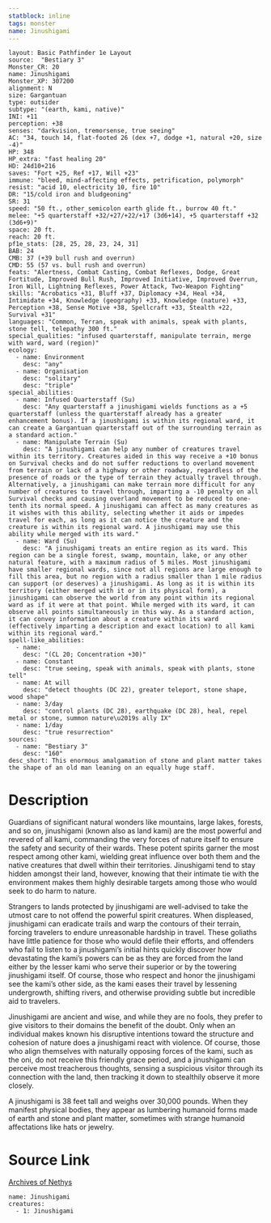 ```yaml
---
statblock: inline
tags: monster
name: Jinushigami
---
```

```statblock
layout: Basic Pathfinder 1e Layout
source:  "Bestiary 3"
Monster_CR: 20
name: Jinushigami
Monster_XP: 307200
alignment: N
size: Gargantuan
type: outsider
subtype: "(earth, kami, native)"
INI: +11
perception: +38
senses: "darkvision, tremorsense, true seeing"
AC: "34, touch 14, flat-footed 26 (dex +7, dodge +1, natural +20, size -4)"
HP: 348
HP_extra: "fast healing 20"
HD: 24d10+216
saves: "Fort +25, Ref +17, Will +23"
immune: "bleed, mind-affecting effects, petrification, polymorph"
resist: "acid 10, electricity 10, fire 10"
DR: "15/cold iron and bludgeoning"
SR: 31
speed: "50 ft., other_semicolon earth glide ft., burrow 40 ft."
melee: "+5 quarterstaff +32/+27/+22/+17 (3d6+14), +5 quarterstaff +32 (3d6+9)"
space: 20 ft.
reach: 20 ft.
pf1e_stats: [28, 25, 28, 23, 24, 31]
BAB: 24
CMB: 37 (+39 bull rush and overrun)
CMD: 55 (57 vs. bull rush and overrun)
feats: "Alertness, Combat Casting, Combat Reflexes, Dodge, Great Fortitude, Improved Bull Rush, Improved Initiative, Improved Overrun, Iron Will, Lightning Reflexes, Power Attack, Two-Weapon Fighting"
skills: "Acrobatics +31, Bluff +37, Diplomacy +34, Heal +34, Intimidate +34, Knowledge (geography) +33, Knowledge (nature) +33, Perception +38, Sense Motive +38, Spellcraft +33, Stealth +22, Survival +31"
languages: "Common, Terran, speak with animals, speak with plants, stone tell, telepathy 300 ft."
special_qualities: "infused quarterstaff, manipulate terrain, merge with ward, ward (region)"
ecology:
  - name: Environment
    desc: "any"
  - name: Organisation
    desc: "solitary"
    desc: "triple"
special_abilities:
  - name: Infused Quarterstaff (Su)
    desc: "Any quarterstaff a jinushigami wields functions as a +5 quarterstaff (unless the quarterstaff already has a greater enhancement bonus). If a jinushigami is within its regional ward, it can create a Gargantuan quarterstaff out of the surrounding terrain as a standard action."
  - name: Manipulate Terrain (Su)
    desc: "A jinushigami can help any number of creatures travel within its territory. Creatures aided in this way receive a +10 bonus on Survival checks and do not suffer reductions to overland movement from terrain or lack of a highway or other roadway, regardless of the presence of roads or the type of terrain they actually travel through. Alternatively, a jinushigami can make terrain more difficult for any number of creatures to travel through, imparting a -10 penalty on all Survival checks and causing overland movement to be reduced to one-tenth its normal speed. A jinushigami can affect as many creatures as it wishes with this ability, selecting whether it aids or impedes travel for each, as long as it can notice the creature and the creature is within its regional ward. A jinushigami may use this ability while merged with its ward."
  - name: Ward (Su)
    desc: "A jinushigami treats an entire region as its ward. This region can be a single forest, swamp, mountain, lake, or any other natural feature, with a maximum radius of 5 miles. Most jinushigami have smaller regional wards, since not all regions are large enough to fill this area, but no region with a radius smaller than 1 mile radius can support (or deserves) a jinushigami. As long as it is within its territory (either merged with it or in its physical form), a jinushigami can observe the world from any point within its regional ward as if it were at that point. While merged with its ward, it can observe all points simultaneously in this way. As a standard action, it can convey information about a creature within its ward (effectively imparting a description and exact location) to all kami within its regional ward."
spell-like_abilities:
  - name:
    desc: "(CL 20; Concentration +30)"
  - name: Constant
    desc: "true seeing, speak with animals, speak with plants, stone tell"
  - name: At will
    desc: "detect thoughts (DC 22), greater teleport, stone shape, wood shape"
  - name: 3/day
    desc: "control plants (DC 28), earthquake (DC 28), heal, repel metal or stone, summon nature\u2019s ally IX"
  - name: 1/day
    desc: "true resurrection"
sources:
  - name: "Bestiary 3"
    desc: "160"
desc_short: This enormous amalgamation of stone and plant matter takes the shape of an old man leaning on an equally huge staff.
```
# Description
Guardians of significant natural wonders like mountains, large lakes, forests, and so on, jinushigami (known also as land kami) are the most powerful and revered of all kami, commanding the very forces of nature itself to ensure the safety and security of their wards. These potent spirits garner the most respect among other kami, wielding great influence over both them and the native creatures that dwell within their territories. Jinushigami tend to stay hidden amongst their land, however, knowing that their intimate tie with the environment makes them highly desirable targets among those who would seek to do harm to nature.

Strangers to lands protected by jinushigami are well-advised to take the utmost care to not offend the powerful spirit creatures. When displeased, jinushigami can eradicate trails and warp the contours of their terrain, forcing travelers to endure unreasonable hardship in travel. These goliaths have little patience for those who would defile their efforts, and offenders who fail to listen to a jinushigami’s initial hints quickly discover how devastating the kami’s powers can be as they are forced from the land either by the lesser kami who serve their superior or by the towering jinushigami itself. Of course, those who respect and honor the jinushigami see the kami’s other side, as the kami eases their travel by lessening undergrowth, shifting rivers, and otherwise providing subtle but incredible aid to travelers.

Jinushigami are ancient and wise, and while they are no fools, they prefer to give visitors to their domains the benefit of the doubt. Only when an individual makes known his disruptive intentions toward the structure and cohesion of nature does a jinushigami react with violence. Of course, those who align themselves with naturally opposing forces of the kami, such as the oni, do not receive this friendly grace period, and a jinushigami can perceive most treacherous thoughts, sensing a suspicious visitor through its connection with the land, then tracking it down to stealthily observe it more closely.

A jinushigami is 38 feet tall and weighs over 30,000 pounds. When they manifest physical bodies, they appear as lumbering humanoid forms made of earth and stone and plant matter, sometimes with strange humanoid affectations like hats or jewelry.
# Source Link
[Archives of Nethys](https://aonprd.com/MonsterDisplay.aspx?ItemName=Jinushigami)
```encounter-table
name: Jinushigami
creatures:
  - 1: Jinushigami
```
